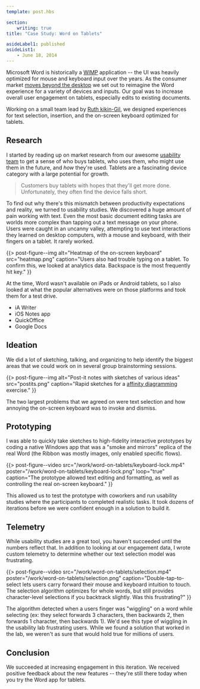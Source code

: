 ```yaml
---
template: post.hbs

section:
    writing: true
title: "Case Study: Word on Tablets"

asideLabel1: published
asideList1:
    - June 18, 2014
---
```


Microsoft Word is historically a [WIMP](https://en.wikipedia.org/wiki/WIMP_%28computing%29) application -- the UI was heavily optimized for mouse and keyboard input over the years. As the consumer market [moves beyond the desktop](http://www.pewinternet.org/2015/04/01/us-smartphone-use-in-2015/) we set out to reimagine the Word experience for a variety of devices and inputs. Our goal was to increase overall user engagement on tablets, especially edits to existing documents.

Working on a small team lead by [Ruth kikin-Gil](http://www.ruthkikin.com/), we designed experiences for text selection, insertion, and the on-screen keyboard optimized for tablets.

## Research

I started by reading up on market research from our awesome [usability team](https://www.microsoft.com/en-us/usability/default.aspx) to get a sense of who buys tablets, who uses them, who might use them in the future, and *how* they're used. Tablets are a fascinating device category with a large potential for growth.

> Customers buy tablets with hopes that they'll get more done. Unfortunately, they often find the device falls short.

To find out why there's this mismatch between productivity expectations and reality, we turned to usability studies. We discovered a huge amount of pain working with text. Even the most basic document editing tasks are worlds more complex than tapping out a text message on your phone. Users were caught in an uncanny valley, attempting to use text interactions they learned on desktop computers, with a mouse and keyboard, with their fingers on a tablet. It rarely worked.

{{> post-figure--img
    alt="Heatmap of the on-screen keyboard"
    src="heatmap.png"
    caption="Users also had trouble typing on a tablet. To confirm this, we looked at analytics data. Backspace is the most frequently hit key."
}}

At the time, Word wasn't available on iPads or Android tablets, so I also looked at what the popular alternatives were on those platforms and took them for a test drive.

* iA Writer
* iOS Notes app
* QuickOffice
* Google Docs

## Ideation

We did a lot of sketching, talking, and organizing to help identify the biggest areas that we could work on in several group brainstorming sessions.

{{> post-figure--img
    alt="Post-it notes with sketches of various ideas"
    src="postits.png"
    caption="Rapid sketches for a [affinity diagramming](https://en.wikipedia.org/wiki/Affinity_diagram) exercise."
}}

The two largest problems that we agreed on were text selection and how annoying the on-screen keyboard was to invoke and dismiss.

## Prototyping

I was able to quickly take sketches to high-fidelity interactive prototypes by coding a native Windows app that was a "smoke and mirrors" replica of the real Word (the Ribbon was mostly images, only enabled specific flows).

{{> post-figure--video
    src="/work/word-on-tablets/keyboard-lock.mp4"
    poster="/work/word-on-tablets/keyboard-lock.png"
    loop="true"
    caption="The prototype allowed text editing and formatting, as well as controlling the real on-screen keyboard."
}}

This allowed us to test the prototype with coworkers and run usability studies where the participants to completed realistic tasks. It took dozens of iterations before we were confident enough in a solution to build it.

## Telemetry

While usability studies are a great tool, you haven't succeeded until the numbers reflect that. In addition to looking at our engagement data, I wrote custom telemetry to determine whether our text selection model was frustrating.

{{> post-figure--video
    src="/work/word-on-tablets/selection.mp4"
    poster="/work/word-on-tablets/selection.png"
    caption="Double-tap-to-select lets users carry forward their mouse and keyboard intuition to touch. The selection algorithm optimizes for whole words, but still provides character-level selections if you backtrack slightly. Was this frustrating?"
}}

The algorithm detected when a users finger was "wiggling" on a word while selecting (ex: they select forwards 3 characters, then backwards 2, then forwards 1 character, then backwards 1). We'd see this type of wiggling in the usability lab frustrating users. While we found a solution that worked in the lab, we weren't as sure that would hold true for millions of users.

## Conclusion

We succeeded at increasing engagement in this iteration. We received positive feedback about the new features -- they're still there today when you try the Word app for tablets.
